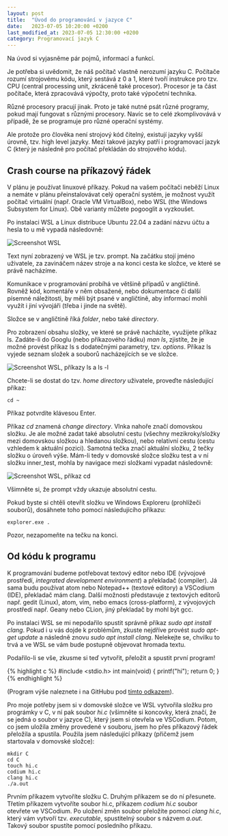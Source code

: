 ```yaml
---
layout: post
title:  "Úvod do programování v jazyce C"
date:   2023-07-05 10:20:00 +0200
last_modified_at: 2023-07-05 12:30:00 +0200
category: Programovací jazyk C
---
```


Na úvod si vyjasněme pár pojmů, informací a funkcí.

Je potřeba si uvědomit, že náš počítač vlastně nerozumí jazyku C. Počítače rozumí strojovému kódu, který sestává z 0 a 1, které tvoří instrukce pro tzv. CPU (central processing unit, zkráceně také procesor). Procesor je ta část počítače, která zpracovává výpočty, proto také výpočetní technika.

Různé procesory pracují jinak. Proto je také nutné psát různé programy, pokud mají fungovat s různými procesory. Navíc se to celé zkomplivovává v případě, že se programuje pro různé operační systémy.

Ale protože pro člověka není strojový kód čitelný, existují jazyky vyšší úrovně, tzv. high level jazyky. Mezi takové jazyky patří i programovací jazyk C (který je následně pro počítač překládán do strojového kódu).

## Crash course na příkazový řádek

V plánu je používat linuxové příkazy. Pokud na vašem počítači neběží Linux a nemáte v plánu přeinstalovávat celý operační systém, je možnost využít počítač virtuální (např. Oracle VM VirtualBox), nebo WSL (the Windows Subsystem for Linux). Obě varianty můžete pogooglit a vyzkoušet.

Po instalaci WSL a Linux distribuce Ubuntu 22.04 a zadání názvu účtu a hesla to u mě vypadá následovně:

![Screenshot WSL](/assets/images/wsl.JPG)

Text nyní zobrazený ve WSL je tzv. prompt. Na začátku stojí jméno uživatele, za zavináčem název stroje a na konci cesta ke složce, ve které se právě nacházíme.

Komunikace v programování probíhá ve většině případů v angličtině. Rovněž kód, komentáře v něm obsažené, nebo dokumentace či další písemné náležitosti, by měli být psané v angličtině, aby informací mohli využít i jiní vývojáři (třeba i jinde na světě).

Složce se v angličtině říká *folder*, nebo také *directory*.

Pro zobrazení obsahu složky, ve které se právě nacházíte, využijete příkaz ls. Zadáte-li do Googlu (nebo příkazového řádku) *man ls*, zjistíte, že je možné provést příkaz ls s dodatečnými parametry, tzv. *options*. Příkaz ls vyjede seznam složek a souborů nacházejících se ve složce.

![Screenshot WSL, příkazy ls a ls -l](/assets/images/wsl_ls.JPG)

Chcete-li se dostat do tzv. *home directory* uživatele, proveďte následující příkaz:

```console
cd ~
```

Příkaz potvrdíte klávesou Enter.

Příkaz *cd* znamená *change directory*. Vlnka nahoře značí domovskou složku. Je ale možné zadat také absolutní cestu (všechny mezikroky/složky mezi domovskou složkou a hledanou složkou), nebo relativní cestu (cestu vzhledem k aktuální pozici). Samotná tečka značí aktuální složku, 2 tečky složku o úroveň výše. Mám-li tedy v domovské složce složku test a v ní složku inner_test, mohla by navigace mezi složkami vypadat následovně:

![Screenshot WSL, příkaz cd](/assets/images/wsl_cd.JPG)

Všimněte si, že prompt vždy ukazuje absolutní cestu.

Pokud byste si chtěli otevřít složku ve Windows Exploreru (prohlížeči souborů), dosáhnete toho pomocí následujícího příkazu:

```console
explorer.exe .
```

Pozor, nezapomeňte na tečku na konci.

## Od kódu k programu

K programování budeme potřebovat textový editor nebo IDE (vývojové prostředí, *integrated development environment*) a překladač (compiler). Já sama budu používat atom nebo Notepad++ (textové editory) a VSCodium (IDE), překladač mám clang. Další možnosti představuje z textových editorů např. gedit (Linux), atom, vim, nebo emacs (cross-platform), z vývojových prostředí např. Geany nebo CLion, jiný překladač by mohl být gcc.

Po instalaci WSL se mi nepodařilo spustit správně příkaz *sudo apt install clang*. Pokud i u vás dojde k problémům, zkuste nejdříve provést *sudo apt-get update* a následně znovu *sudo apt install clang*. Nelekejte se, chvilku to trvá a ve WSL se vám bude postupně objevovat hromada textu.

Podařilo-li se vše, zkusme si teď vytvořit, přeložit a spustit první program!

{% highlight c %}
#include <stdio.h>
int main(void) {
  printf("hi");
  return 0;
}
{% endhighlight %}

(Program výše naleznete i na GitHubu pod [tímto odkazem](https://github.com/wild-karoline/C/blob/main/01_uvod-do-programovani-v-jazyce-c/hi.c)).

Pro moje potřeby jsem si v domovské složce ve WSL vytvořila složku pro prográmky v C, v ní pak soubor *hi.c* (všimněte si koncovky, která značí, že se jedná o soubor v jazyce C), který jsem si otevřela ve VSCodium. Potom, co jsem uložila změny provedené v souboru, jsem ho přes příkazový řádek přeložila a spustila. Použila jsem následující příkazy (přičemž jsem startovala v domovské složce):

```console
mkdir C
cd C
touch hi.c
codium hi.c
clang hi.c
./a.out
```

Prvním příkazem vytvoříte složku C. Druhým příkazem se do ní přesunete. Třetím příkazem vytvoříte soubor hi.c, příkazem *codium hi.c* soubor otevřete ve VSCodium. Po uložení změn soubor přeložíte pomocí *clang hi.c*, který vám vytvoří tzv. *executable*, spustitelný soubor s názvem *a.out*. Takový soubor spustíte pomocí posledního příkazu.
